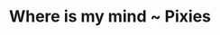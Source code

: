 ---
layout: post
categories: sounds
title: Where is my mind ~ Pixies
link: "https://www.youtube.com/embed/5iC0YXspJRM"
small:  throwback
---